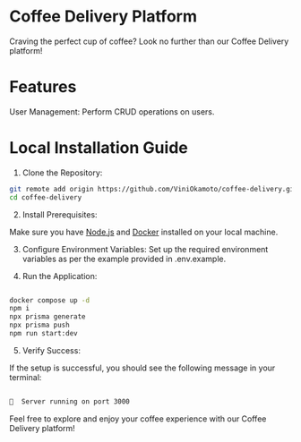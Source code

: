 
# Coffee Delivery Platform

Craving the perfect cup of coffee? Look no further than our Coffee Delivery platform!

# Features

User Management: Perform CRUD operations on users.

# Local Installation Guide

 1. Clone the Repository:
```bash
git remote add origin https://github.com/ViniOkamoto/coffee-delivery.git
cd coffee-delivery
```
2. Install Prerequisites:

Make sure you have [Node.js](https://nodejs.org/) and [Docker](https://www.docker.com/) installed on your local machine.

3. Configure Environment Variables:
Set up the required environment variables as per the example provided in .env.example.

4. Run the Application:
```bash

docker compose up -d
npm i
npx prisma generate
npx prisma push
npm run start:dev
```

5. Verify Success:

If the setup is successful, you should see the following message in your terminal:

```bash

🚀  Server running on port 3000

```

Feel free to explore and enjoy your coffee experience with our Coffee Delivery platform!
